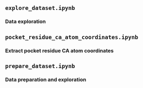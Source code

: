 ## `explore_dataset.ipynb`

### Data exploration


## `pocket_residue_ca_atom_coordinates.ipynb`

### Extract pocket residue CA atom coordinates


## `prepare_dataset.ipynb`

### Data preparation and exploration
